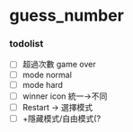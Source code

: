 # guess_number  
### todolist  
- [ ] 超過次數 game over
- [ ] mode normal
- [ ] mode hard
- [ ] winner icon 統一->不同
- [ ] Restart → 選擇模式
- [ ] +隱藏模式/自由模式(?
